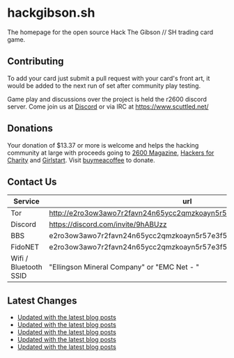 # hackgibson.sh
The homepage for the open source Hack The Gibson // SH trading card game.


## Contributing

To add your card just submit a pull request with your card's front art, it would be added to the next run of set after community play testing.

Game play and discussions over the project is held the r2600 discord server. Come join us at [Discord](https://discord.com/invite/9hABUzz) or via IRC at https://www.scuttled.net/


## Donations

Your donation of $13.37 or more is welcome and helps the hacking community at large with proceeds going to [2600 Magazine](https://2600.com/), [Hackers for Charity](https://hackersforcharity.org) and [Girlstart](https://girlstart.org).  Visit [buymeacoffee](https://www.buymeacoffee.com/hackgibson.sh) to donate.


## Contact Us

Service | url
-|-
Tor | http://e2ro3ow3awo7r2favn24n65ycc2qmzkoayn5r57e3f56nvjwdcgg32ad.onion
Discord | https://discord.com/invite/9hABUzz
BBS | e2ro3ow3awo7r2favn24n65ycc2qmzkoayn5r57e3f56nvjwdcgg32ad.onion:23
FidoNET | e2ro3ow3awo7r2favn24n65ycc2qmzkoayn5r57e3f56nvjwdcgg32ad.onion:24554
Wifi / Bluetooth SSID | "Ellingson Mineral Company" or "EMC Net - <fidonet address>"

## Latest Changes
<!-- BLOG-POST-LIST:START -->
- [Updated with the latest blog posts](https://github.com/DFW2600/hackgibson.sh/commit/f300dc6f316dc436c8083c37fb9c293ca63a9c1e)
- [Updated with the latest blog posts](https://github.com/DFW2600/hackgibson.sh/commit/1b8a19ff18c61eaf1a49767affd16580b6f67597)
- [Updated with the latest blog posts](https://github.com/DFW2600/hackgibson.sh/commit/96981e75cc9aea928f7da6f7290bd46ad6e32bf3)
- [Updated with the latest blog posts](https://github.com/DFW2600/hackgibson.sh/commit/a0dc28f5007f812e6003e267b8beb7aa9943be8d)
- [Updated with the latest blog posts](https://github.com/DFW2600/hackgibson.sh/commit/1710e09076111106f815d2144394c11e937ca26a)
<!-- BLOG-POST-LIST:END -->

